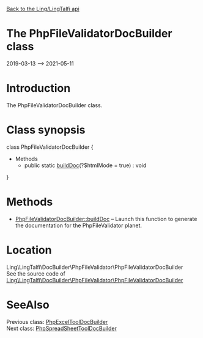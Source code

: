 [Back to the Ling/LingTalfi api](https://github.com/lingtalfi/LingTalfi/blob/master/doc/api/Ling/LingTalfi.md)



The PhpFileValidatorDocBuilder class
================
2019-03-13 --> 2021-05-11






Introduction
============

The PhpFileValidatorDocBuilder class.



Class synopsis
==============


class <span class="pl-k">PhpFileValidatorDocBuilder</span>  {

- Methods
    - public static [buildDoc](https://github.com/lingtalfi/LingTalfi/blob/master/doc/api/Ling/LingTalfi/DocBuilder/PhpFileValidator/PhpFileValidatorDocBuilder/buildDoc.md)(?$htmlMode = true) : void

}






Methods
==============

- [PhpFileValidatorDocBuilder::buildDoc](https://github.com/lingtalfi/LingTalfi/blob/master/doc/api/Ling/LingTalfi/DocBuilder/PhpFileValidator/PhpFileValidatorDocBuilder/buildDoc.md) &ndash; Launch this function to generate the documentation for the PhpFileValidator planet.





Location
=============
Ling\LingTalfi\DocBuilder\PhpFileValidator\PhpFileValidatorDocBuilder<br>
See the source code of [Ling\LingTalfi\DocBuilder\PhpFileValidator\PhpFileValidatorDocBuilder](https://github.com/lingtalfi/LingTalfi/blob/master/DocBuilder/PhpFileValidator/PhpFileValidatorDocBuilder.php)



SeeAlso
==============
Previous class: [PhpExcelToolDocBuilder](https://github.com/lingtalfi/LingTalfi/blob/master/doc/api/Ling/LingTalfi/DocBuilder/PhpExcelTool/PhpExcelToolDocBuilder.md)<br>Next class: [PhpSpreadSheetToolDocBuilder](https://github.com/lingtalfi/LingTalfi/blob/master/doc/api/Ling/LingTalfi/DocBuilder/PhpSpreadSheetTool/PhpSpreadSheetToolDocBuilder.md)<br>

